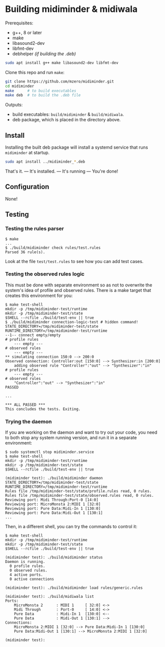 # Building midiminder & midiwala

Prerequisites:
  * g++, 8 or later
  * make
  * libasound2-dev
  * libfmt-dev
  * debhelper *(if building the .deb)*

  ```sh
  sudo apt install g++ make libasound2-dev libfmt-dev
  ```

Clone this repo and run `make`:

  ```sh
  git clone https://github.com/mzero/midiminder.git
  cd midiminder
  make      # to build executables
  make deb  # to build the .deb file
  ```

Outputs:

 - build executables: `build/midiminder` & `build/midiwala`.
 - deb package, which is placed in the directory above.


## Install

Installing the built deb package will install a systemd service that runs
`midiminder` at startup.

  ```sh
  sudo apt install ../midiminder_*.deb
  ```

That's it. — It's installed. — It's running — You're done!

## Configuration

None!

## Testing

### Testing the rules parser

  ```console
  $ make
  ...
  $ ./build/midiminder check rules/test.rules
  Parsed 36 rule(s).
  ```

Look at the file `test/test.rules` to see how you can add test cases.

### Testing the observed rules logic

This must be done with separate environment so as not to overwrite the system's
idea of profile and observed rules.  There is a make target that creates this
environment for you:

  ```console
  $ make test-shell
  mkdir -p /tmp/midiminder-test/runtime
  mkdir -p /tmp/midiminder-test/state
  $SHELL --rcfile ./build/test-env || true
  $ ./build/midiminder connection-logic-test # hidden command!
  STATE_DIRECTORY=/tmp/midiminder-test/state
  RUNTIME_DIRECTORY=/tmp/midiminder-test/runtime
  --1-- connect empty/empty
  # profile rules
      --- empty ---
  # observed rules
      --- empty ---
  ** simulating connection 150:0 --> 200:0
  Observed connection: Controller:out [150:0] --> Synthesizer:in [200:0]
      adding observed rule "Controller":"out" --> "Synthesizer":"in"
  # profile rules
      --- empty ---
  # observed rules
      "Controller":"out" --> "Synthesizer":"in"
  PASSED

  ...

  *** ALL PASSED ***
  This concludes the tests. Exiting.
  ```

### Trying the daemon

If you are working on the daemon and want to try out your code, you need to
both stop any system running version, and run it in a separate environment:

  ```console
  $ sudo systemctl stop midiminder.service
  $ make test-shell
  mkdir -p /tmp/midiminder-test/runtime
  mkdir -p /tmp/midiminder-test/state
  $SHELL --rcfile ./build/test-env || true

  (midiminder test): ./build/midiminder daemon
  STATE_DIRECTORY=/tmp/midiminder-test/state
  RUNTIME_DIRECTORY=/tmp/midiminder-test/runtime
  Rules file /tmp/midiminder-test/state/profile.rules read, 0 rules.
  Rules file /tmp/midiminder-test/state/observed.rules read, 0 rules.
  Reviewing port: Midi Through:Port-0 [14:0]
  Reviewing port: MicroMonsta 2:MIDI 1 [32:0]
  Reviewing port: Pure Data:Midi-In 1 [130:0]
  Reviewing port: Pure Data:Midi-Out 1 [130:1]
  ...
  ```

Then, in a different shell, you can try the commands to control it:

  ```console
  $ make test-shell
  mkdir -p /tmp/midiminder-test/runtime
  mkdir -p /tmp/midiminder-test/state
  $SHELL --rcfile ./build/test-env || true

  (midiminder test): ./build/midiminder status
  Daemon is running.
    0 profile rules.
    0 observed rules.
    4 active ports.
    0 active connections

  (midiminder test): ./build/midiminder load rules/generic.rules

  (midiminder test): ./build/midiwala list
  Ports:
      MicroMonsta 2      : MIDI 1     [ 32:0] <->
      Midi Through       : Port-0     [ 14:0] <->
      Pure Data          : Midi-In 1  [130:0] <--
      Pure Data          : Midi-Out 1 [130:1] -->
  Connections:
      MicroMonsta 2:MIDI 1 [32:0] --> Pure Data:Midi-In 1 [130:0]
      Pure Data:Midi-Out 1 [130:1] --> MicroMonsta 2:MIDI 1 [32:0]

  (midiminder test):
  ```